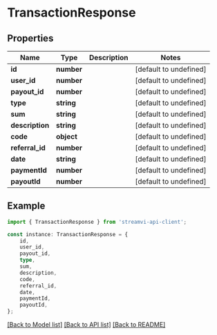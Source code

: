# TransactionResponse


## Properties

Name | Type | Description | Notes
------------ | ------------- | ------------- | -------------
**id** | **number** |  | [default to undefined]
**user_id** | **number** |  | [default to undefined]
**payout_id** | **number** |  | [default to undefined]
**type** | **string** |  | [default to undefined]
**sum** | **string** |  | [default to undefined]
**description** | **string** |  | [default to undefined]
**code** | **object** |  | [default to undefined]
**referral_id** | **number** |  | [default to undefined]
**date** | **string** |  | [default to undefined]
**paymentId** | **number** |  | [default to undefined]
**payoutId** | **number** |  | [default to undefined]

## Example

```typescript
import { TransactionResponse } from 'streamvi-api-client';

const instance: TransactionResponse = {
    id,
    user_id,
    payout_id,
    type,
    sum,
    description,
    code,
    referral_id,
    date,
    paymentId,
    payoutId,
};
```

[[Back to Model list]](../README.md#documentation-for-models) [[Back to API list]](../README.md#documentation-for-api-endpoints) [[Back to README]](../README.md)
